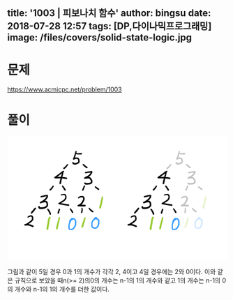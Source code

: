 title: '1003 | 피보나치 함수'
author: bingsu
date: 2018-07-28 12:57
tags: [DP,다이나믹프로그래밍]
image: /files/covers/solid-state-logic.jpg
---

# 문제
https://www.acmicpc.net/problem/1003

# 풀이
![풀이](/files/1003.png)

그림과 같이 5일 경우 0과 1의 개수가 각각 2, 4이고 4일 경우에는 2와 0이다.
이와 같은 규칙으로 보았을 때n(>= 2)의0의 개수는 n-1의 1의 개수와 같고 1의 개수는 n-1의 0의 개수와 n-1의 1의 개수를 더한 값이다.

